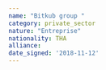 ```yaml
---
name: "Bitkub group "
category: private_sector
nature: "Entreprise"
nationality: THA
alliance: 
date_signed: '2018-11-12'
---
```

    